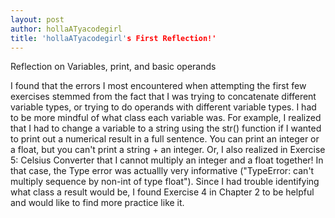```yaml
---
layout: post
author: hollaATyacodegirl
title: 'hollaATyacodegirl's First Reflection!'
---
```


Reflection on Variables, print, and basic operands

I found that the errors I most encountered when attempting the first few exercises stemmed from the fact that I was trying to concatenate 
different variable types, or trying to do operands with different variable types. I had to be more mindful of what class each variable was.
For example, I realized that I had to change a variable to a string using the str() function if I wanted to print out a numerical result in a 
full sentence. You can print an integer or a float, but you can't print a string + an integer. Or, I also realized in Exercise 5: Celsius Converter 
that I cannot multiply an integer and a float together! In that case, the Type error was actuallly very informative ("TypeError: can't multiply
sequence by non-int of type float").
Since I had trouble identifying what class a result would be, I found Exercise 4 in Chapter 2 to be helpful and would like to find more
practice like it. 
